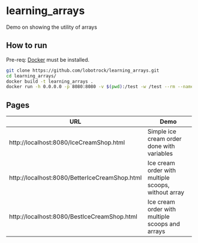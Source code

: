 # learning_arrays
Demo on showing the utility of arrays

## How to run
Pre-req: [Docker](https://docs.docker.com/install/#supported-platforms) must be installed.

```bash
git clone https://github.com/lobotrock/learning_arrays.git
cd learning_arrays/
docker build -t learning_arrays .
docker run -h 0.0.0.0 -p 8080:8080 -v $(pwd):/test -w /test --rm --name learning_arrays -it learning_arrays

```

## Pages
| URL | Demo |
|----|----|
| http://localhost:8080/IceCreamShop.html | Simple ice cream order done with variables |
| http://localhost:8080/BetterIceCreamShop.html | Ice cream order with multiple scoops, without array |
| http://localhost:8080/BestIceCreamShop.html | Ice cream order with multiple scoops and arrays |